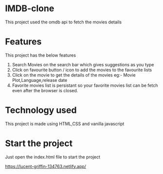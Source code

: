 # IMDB-clone
This project used the omdb api to fetch the movies details

# Features
This project has the below features

1) Search Movies on the search bar which gives suggestions as you type
2) Click on favourite button / icon to add the movies to the favourite lists
3) Click on the movie to get the details of the movies eg:- Movie Plot,Language,release date
4) Favorite movies list is persistant so your favorite movies list can be fetch even after the browser is closed.

# Technology used
This project is made using HTML,CSS and vanilla javascript

# Start the project
Just open the index.html file to start the project

https://lucent-griffin-134763.netlify.app/ 
